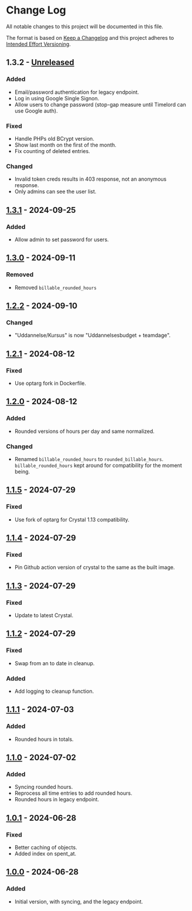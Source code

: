 # Change Log

All notable changes to this project will be documented in this file.

The format is based on [Keep a Changelog](https://keepachangelog.com/)
and this project adheres to [Intended Effort Versioning](https://jacobtomlinson.dev/effver/).


## 1.3.2 - [Unreleased]

### Added
- Email/password authentication for legacy endpoint.
- Log in using Google Single Signon.
- Allow users to change password (stop-gap measure until Timelord can use Google auth).

### Fixed
- Handle PHPs old BCrypt version.
- Show last month on the first of the month.
- Fix counting of deleted entries.

### Changed
- Invalid token creds results in 403 response, not an anonymous
  response.
- Only admins can see the user list.

## [1.3.1] - 2024-09-25

### Added
- Allow admin to set password for users.

## [1.3.0] - 2024-09-11

### Removed
- Removed `billable_rounded_hours`

## [1.2.2] - 2024-09-10

### Changed
- "Uddannelse/Kursus" is now "Uddannelsesbudget + teamdage".

## [1.2.1] - 2024-08-12

### Fixed
- Use optarg fork in Dockerfile.

## [1.2.0] - 2024-08-12

### Added
- Rounded versions of hours per day and same normalized.

### Changed
- Renamed `billable_rounded_hours` to `rounded_billable_hours`.
  `billable_rounded_hours` kept around for compatibility for the
  moment being.

## [1.1.5] - 2024-07-29

### Fixed
- Use fork of optarg for Crystal 1.13 compatibility.

## [1.1.4] - 2024-07-29

### Fixed
- Pin Github action version of crystal to the same as the built image.

## [1.1.3] - 2024-07-29

### Fixed
- Update to latest Crystal.

## [1.1.2] - 2024-07-29

### Fixed
- Swap from an to date in cleanup.

### Added
- Add logging to cleanup function.

## [1.1.1] - 2024-07-03

### Added
- Rounded hours in totals.

## [1.1.0] - 2024-07-02

### Added
- Syncing rounded hours.
- Reprocess all time entries to add rounded hours.
- Rounded hours in legacy endpoint.

## [1.0.1] - 2024-06-28

### Fixed
- Better caching of objects.
- Added index on spent_at.

## [1.0.0] - 2024-06-28

### Added
- Initial version, with syncing, and the legacy endpoint.

<!-- links -->
[Unreleased]: https://github.com/reload/combine.git/compare/v1.3.1...HEAD
[1.3.1]: https://github.com/reload/combine.git/compare/v1.3.0...v1.3.1
[1.3.0]: https://github.com/reload/combine.git/compare/v1.2.2...v1.3.0
[1.2.2]: https://github.com/reload/combine.git/compare/v1.2.1...v1.2.2
[1.2.1]: https://github.com/reload/combine.git/compare/v1.2.0...v1.2.1
[1.2.0]: https://github.com/reload/combine.git/compare/v1.1.5...v1.2.0
[1.1.5]: https://github.com/reload/combine.git/compare/v1.1.4...v1.1.5
[1.1.4]: https://github.com/reload/combine.git/compare/v1.1.3...v1.1.4
[1.1.3]: https://github.com/reload/combine.git/compare/v1.1.2...v1.1.3
[1.1.2]: https://github.com/reload/combine.git/compare/v1.1.1...v1.1.2
[1.1.1]: https://github.com/reload/combine.git/compare/v1.1.0...v1.1.1
[1.1.0]: https://github.com/reload/combine.git/compare/v1.0.1...v1.1.0
[1.0.1]: https://github.com/reload/combine.git/compare/v1.0.0...v1.0.1
[1.0.0]: https://github.com/reload/combine.git/releases/tag/v1.0.0
